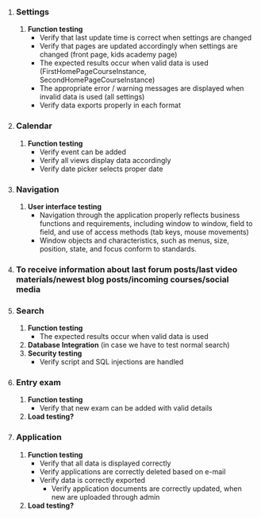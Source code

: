 1. ### Settings
    1. **Function testing**
		* Verify that last update time is correct when settings are changed
		* Verify that pages are updated accordingly when settings are changed (front page, kids academy page)
		* The expected results occur when valid data is used (FirstHomePageCourseInstance, SecondHomePageCourseInstance)
		* The appropriate error / warning messages are displayed when invalid data is used (all settings)
		* Verify data exports properly in each format

2. ### Calendar
    1. **Function testing**
		* Verify event can be added
		* Verify all views display data accordingly
		* Verify date picker selects proper date

3. ### Navigation 
    1. **User interface testing**
		* Navigation through the application properly reflects business functions and requirements, including window to window, field to field, and use of access methods (tab keys, mouse movements)
		* Window objects and characteristics, such as menus, size, position, state, and focus conform to standards.

4. ### To receive information about last forum posts/last video materials/newest blog posts/incoming courses/social media

5. ### Search
    1. **Function testing**
		* The expected results occur when valid data is used
    2. **Database Integration** (in case we have to test normal search)
    3. **Security testing**
		* Verify script and SQL injections are handled

6. ### Entry exam
    1. **Function testing**
		* Verify that new exam can be added with valid details
    2. **Load testing?**

7. ### Application
    1. **Function testing**
		* Verify that all data is displayed correctly
		* Verify applications are correctly deleted based on e-mail
		* Verify data is correctly exported
			* Verify application documents are correctly updated, when new are uploaded through admin
    2. **Load testing?**
